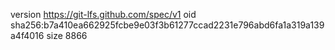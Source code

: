 version https://git-lfs.github.com/spec/v1
oid sha256:b7a410ea662925fcbe9e03f3b61277ccad2231e796abd6fa1a319a139a4f4016
size 8866
